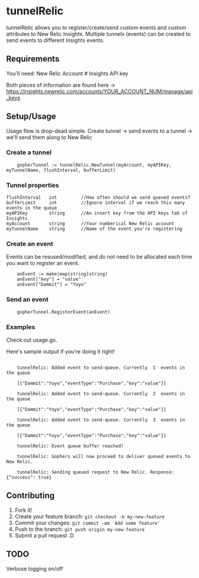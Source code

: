 # tunnelRelic

tunnelRelic allows you to register/create/send custom events and custom attributes to New Relic Insights. Multiple tunnels (events) can be created to send events to different Insights events. 

## Requirements

You'll need: 
	New Relic Account # 
	Insights API key

Both pieces of information are found here -> https://insights.newrelic.com/accounts/YOUR_ACCOUNT_NUM/manage/api_keys


## Setup/Usage

Usage flow is drop-dead simple. Create tunnel -> send events to a tunnel -> we'll send them along to New Relic
	

### Create a tunnel

```golang
	gopherTunnel := tunnelRelic.NewTunnel(myAccount, myAPIKey, myTunnelName, flushInterval, bufferLimit)
```

### Tunnel properties
	flushInterval   int 		//How often should we send queued events?
	bufferLimit     int 		//Ignore interval if we reach this many events in the queue
	myAPIKey     	string 		//An insert key from the API keys tab of Insights
	myAccount	 	string 		//Your numberical New Relic account
	myTunnelName   	string 		//Name of the event you're registering

### Create an event
Events can be resused/modified, and do not need to be allocated each time you want to register an event. 

```golang
	anEvent := make(map[string]string)
	anEvent["key"] = "value"
	anEvent["Dammit"] = "Yoyo"
```

### Send an event
```golang
	gopherTunnel.RegisterEvent(anEvent)
```

### Examples
Check out usage.go. 

Here's sample output if you're doing it right!

```

	tunnelRelic: Added event to send-queue. Currently  1  events in the queue

	[{"Dammit":"Yoyo","eventType":"Purchase","key":"value"}]

	tunnelRelic: Added event to send-queue. Currently  2  events in the queue

	[{"Dammit":"Yoyo","eventType":"Purchase","key":"value"}]

	tunnelRelic: Added event to send-queue. Currently  3  events in the queue

	[{"Dammit":"Yoyo","eventType":"Purchase","key":"value"}]

	tunnelRelic: Event queue buffer reached!

	tunnelRelic: Gophers will now proceed to deliver queued events to New Relic.

	tunnelRelic: Sending queued request to New Relic. Response:  {"success": true}

```


## Contributing

1. Fork it!
2. Create your feature branch: `git checkout -b my-new-feature`
3. Commit your changes: `git commit -am 'Add some feature'`
4. Push to the branch: `git push origin my-new-feature`
5. Submit a pull request :D


## TODO

Verbose logging on/off